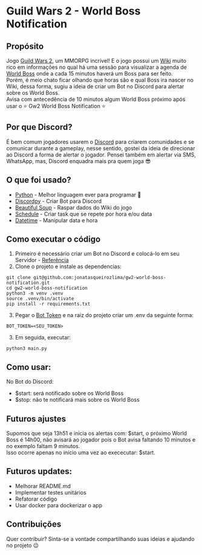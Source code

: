 # Guild Wars 2 - World Boss Notification

## Propósito
Jogo [Guild Wars 2](https://www.guildwars2.com/en/), um MMORPG incrível! E o jogo possui um [Wiki](https://wiki.guildwars2.com/wiki/Main_Page) muito rico em informações no qual há uma sessão para visualizar a agenda de [World Boss](https://wiki.guildwars2.com/wiki/World_boss) onde a cada 15 minutos haverá um Boss para ser feito. <br>
Porém, é meio chato ficar olhando que horas são e qual Boss ira nascer no Wiki, dessa forma, sugiu a ideia de criar um Bot no Discord para alertar sobre os World Boss. <br>
Avisa com antecedência de 10 minutos algum World Boss próximo após usar o :star: Gw2 World Boss Notification :star:

## Por que Discord?
É bem comum jogadores usarem o [Discord](https://discord.com/) para criarem comunidades e se comunicar durante a gameplay, nesse sentido, gostei da ideia de direcionar ao Discord a forma de alertar o jogador. Pensei também em alertar via SMS, WhatsApp, mas, Discord enquadra mais pra quem joga :sunglasses:

## O que foi usado?
- [Python](https://www.python.org/) - Melhor linguagem ever para programar :rocket:
- [Discordpy](https://discordpy.readthedocs.io/en/stable/) - Criar Bot para Discord
- [Beautiful Soup](https://www.crummy.com/software/BeautifulSoup/bs4/doc/) - Raspar dados do Wiki do jogo
- [Schedule](https://schedule.readthedocs.io/en/stable/) - Criar task que se repete por hora e/ou data
- [Datetime](https://docs.python.org/3/library/datetime.html) - Manipular data e hora

## Como executar o código
1. Primeiro é necessário criar um Bot no Discord e colocá-lo em seu Servidor - [Referência](https://discord.com/developers/docs/getting-started)
2. Clone o projeto e instale as dependencias:
```
git clone git@github.com:jonatasqueirozlima/gw2-world-boss-notification.git
cd gw2-world-boss-notification
python3 -m venv .venv
source .venv/bin/activate
pip install -r requirements.txt
```
3. Pegar o [Bot Token](https://discord.com/developers/applications) e na raiz do projeto criar um .env da seguinte forma:
```
BOT_TOKEN=<SEU_TOKEN>
```
3. Em seguida, executar:
```
python3 main.py
```

## Como usar:
No Bot do Discord:
- $start: será notificado sobre os World Boss
- $stop: não te notificará mais sobre os World Boss

## Futuros ajustes
Supomos que seja 13h51 e inicia os alertas com: $start, o próximo World Boss é 14h00, não avisará ao jogador pois o Bot avisa faltando 10 minutos e no exemplo faltam 9 minutos.<br>
Isso ocorre apenas no início uma vez ao exececutar: $start.

## Futuros updates:
- Melhorar README.md
- Implementar testes unitários
- Refatorar código
- Usar docker para dockerizar o app

## Contribuições
Quer contribuir? Sinta-se a vontade compartilhando suas ideias e ajudando no projeto :wink:
